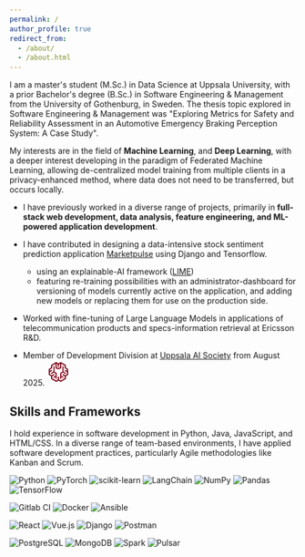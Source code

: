 ```yaml
---
permalink: /
author_profile: true
redirect_from: 
  - /about/
  - /about.html
---
```


I am a master's student (M.Sc.) in Data Science at Uppsala University, with a prior Bachelor's degree (B.Sc.) in Software Engineering & Management from the University of Gothenburg, in Sweden. The thesis topic explored in Software Engineering & Management was "Exploring Metrics for Safety and Reliability Assessment in an Automotive Emergency Braking Perception System: A Case Study". 

My interests are in the field of **Machine Learning**, and **Deep Learning**, with a deeper interest developing in the paradigm of Federated Machine Learning, allowing de-centralized model training from multiple clients in a privacy-enhanced method, where data does not need to be transferred, but occurs locally. 

- I have previously worked in a diverse range of projects, primarily in **full-stack web development, data analysis, feature engineering, and ML-powered application development**. 

- I have contributed in designing a data-intensive stock sentiment prediction application [Marketpulse](https://adityak714.github.io/portfolio/portfolio-3/) using Django and Tensorflow. 
  - using an explainable-AI framework ([LIME](https://github.com/marcotcr/lime))
  - featuring re-training possibilities with an administrator-dashboard for versioning of models currently active on the application, and adding new models or replacing them for use on the production side.

- Worked with fine-tuning of Large Language Models in applications of telecommunication products and specs-information retrieval at Ericsson R&D. 

- Member of Development Division at [Uppsala AI Society](https://www.uuais.com/#events) from August 2025. <img src="images/uuais-logo.png" alt="UUAIS" width="40" style="border-radius: 30%; display: inline; margin-bottom: 5px;"/>

## Skills and Frameworks

I hold experience in software development in Python, Java, JavaScript, and HTML/CSS. In a diverse range of team-based environments, I have applied software development practices, particularly Agile methodologies like Kanban and Scrum. 

![Python](https://img.shields.io/badge/python-3670A0?style=for-the-badge&logo=python&logoColor=ffdd54) ![PyTorch](https://img.shields.io/badge/PyTorch-%23EE4C2C.svg?style=for-the-badge&logo=PyTorch&logoColor=white) ![scikit-learn](https://img.shields.io/badge/scikit--learn-%23F7931E.svg?style=for-the-badge&logo=scikit-learn&logoColor=white)  ![LangChain](https://img.shields.io/badge/langchain-1C3C3C?style=for-the-badge&logo=langchain&logoColor=white) ![NumPy](https://img.shields.io/badge/numpy-%23013243.svg?style=for-the-badge&logo=numpy&logoColor=white) ![Pandas](https://img.shields.io/badge/pandas-%23150458.svg?style=for-the-badge&logo=pandas&logoColor=white) ![TensorFlow](https://img.shields.io/badge/TensorFlow-%23FF6F00.svg?style=for-the-badge&logo=TensorFlow&logoColor=white)

![Gitlab CI](https://img.shields.io/badge/GitLab-330F63?style=for-the-badge&logo=gitlab&logoColor=white) ![Docker](https://img.shields.io/badge/docker-%230db7ed.svg?style=for-the-badge&logo=docker&logoColor=white) ![Ansible](https://img.shields.io/badge/ansible-%231A1918.svg?style=for-the-badge&logo=ansible&logoColor=white) 

![React](https://img.shields.io/badge/React-%2320232a.svg?style=for-the-badge&logo=react&logoColor=%2361DAFB) ![Vue.js](https://img.shields.io/badge/Vue.js-4FC08D?style=for-the-badge&logo=vuedotjs&logoColor=fff) ![Django](https://img.shields.io/badge/Django-%23092E20.svg?logo=django&style=for-the-badge&logoColor=white) ![Postman](https://img.shields.io/badge/Postman-FF6C37?style=for-the-badge&logo=Postman&logoColor=white)

![PostgreSQL](https://img.shields.io/badge/postgresql-4169e1?style=for-the-badge&logo=postgresql&logoColor=white) ![MongoDB](https://img.shields.io/badge/-MongoDB-13aa52?style=for-the-badge&logo=mongodb&logoColor=white) ![Spark](https://img.shields.io/badge/Apache_Spark-FFFFFF?style=for-the-badge&logo=apachespark&logoColor=#E35A16) ![Pulsar](https://img.shields.io/badge/-Apache_Pulsar-188FFF?style=for-the-badge&logo=apachepulsar&logoColor=white)